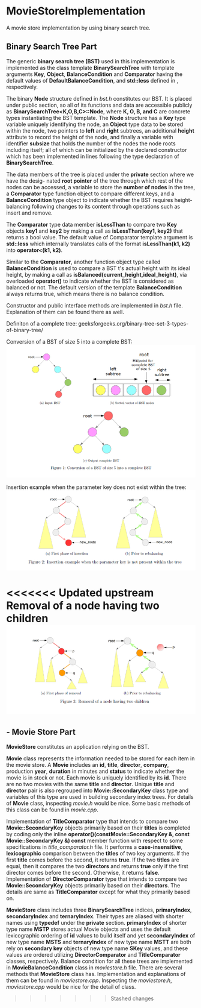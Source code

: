 # MovieStoreImplementation
A movie store implementation by using binary search tree.

## Binary Search Tree Part
The generic **binary search tree (BST)** used in this implementation is implemented as the class
template **BinarySearchTree** with template arguments **Key**, **Object**, **BalanceCondition** and **Comparator** having the default values of **DefaultBalanceCondition**, and **std::less<Key>** defined in <functional>, respectively.

The binary **Node** structure defined in *bst.h* constitutes our BST. It is placed under public section, so all of its functions and data are accessible publicly as **BinarySearchTree<K,O,B,C>::Node**, where **K, O, B, and C** are concrete types instantiating the BST template. The **Node** structure has a **Key** type variable uniquely identifying the node, an **Object** type data to be stored within the node, two pointers to **left** and **right** subtrees, an additional **height** attribute to record the height of the node, and finally a variable
with identifier **subsize** that holds the number of the nodes the node roots including itself; all of which can be initialized by the declared constructor which has been implemented in lines following the type declaration of **BinarySearchTree**.

The data members of the tree is placed under the **private** section where we have the desig-
nated **root pointer** of the tree through which rest of the nodes can be accessed, a variable to store the **number of nodes** in the tree, a **Comparator** type function object to compare different keys, and a **BalanceCondition** type object to indicate whether the BST requires height-balancing following changes to its content through operations such as insert and remove.

The **Comparator** type data member **isLessThan** to compare two **Key** objects **key1** and **key2** by making a call as **isLessThan(key1, key2)** that returns a bool value. The default
value of Comparator template argument is **std::less<Key>** which internally translates calls of the format **isLessThan(k1, k2)** into **operator<(k1, k2)**. 

Similar to the **Comparator**, another function object type called **BalanceCondition** is used
to compare a BST t's actual height with its ideal height, by making a call as  **isBalanced(current_height,ideal_height)**, via overloaded **operator()** to indicate whether the BST is considered as balanced or not. The default version of the template **BalanceCondition** always returns true, which means there is no balance condition.

Constructor and public interface methods are implemented in *bst.h* file. Explanation of them can be found there as well.

Definiton of a complete tree: geeksforgeeks.org/binary-tree-set-3-types-of-binary-tree/

Conversion of a BST of size 5 into a complete BST:
![Complete tree](/conversion_to_complete_tree.png)

Insertion example when the parameter key does not exist within the tree:
![Insertion example](/figure2.png)

<<<<<<< Updated upstream
Removal of a node having two children
![Removal example](/figure3.png)
=======

## - Movie Store Part
**MovieStore** constitutes an application relying on the BST.

**Movie** class represents the information needed to be stored for each item in the movie store. A **Movie** includes an **id**, **title**, **director**, **company**, production **year**, **duration** in minutes and **status** to indicate whether the movie is in stock or not. Each movie is uniquely identified by its **id**. There are no two movies with the same **title** and **director**. Unique **title** and **director** pair is also regrouped into **Movie::SecondaryKey** class type and variables of this type are used in building secondary index trees. For details of **Movie** class, inspecting *movie.h* would be nice. Some basic methods of this class can be found in *movie.cpp*.

Implementation of **TitleComparator** type that intends to compare two **Movie::SecondaryKey** objects primarily based on their **titles** is completed by coding only the inline **operator()(constMovie::SecondaryKey &, const Movie::SecondaryKey &) const** member function with respect
to some specifications in *title_comparator.h* file. It performs a **case-insensitive**, **lexicographic** comparison between the **titles** of two key arguments. If the first **title** comes before the second, it returns **true**. If the two **titles** are equal, then it compares the two **directors** and returns **true** only if the first director comes before the second. Otherwise, it returns **false**.
Implementation of **DirectorComparator** type that intends to compare two **Movie::SecondaryKey** objects primarily based on their **directors**. The details are same as **TitleComparator** except for what they primarily based on.

**MovieStore** class includes three **BinarySearchTree** indices, **primaryIndex**,
**secondaryIndex** and **ternaryIndex**. Their types are aliased with shorter names using **typedef** under the **private** section. **primaryIndex** of shorter type name **MSTP** stores actual Movie objects and uses the default lexicographic ordering of **id** values to build itself and yet **secondaryIndex** of new type name **MSTS** and **ternaryIndex** of new type name **MSTT** are both rely on **secondary key** objects of new type name **SKey** values, and these values are ordered utilizing **DirectorComparator** and **TitleComparator** classes, respectively.
Balance condition for all these trees are implemented in **MovieBalanceCondition** class in *moviestore.h* file. There are several methods that **MovieStore** class has. Implementation and explanations of them can be found in *moviestore.cpp*. Inspecting the *moviestore.h*, *moviestore.cpp* would be nice for the detail of class.

>>>>>>> Stashed changes
